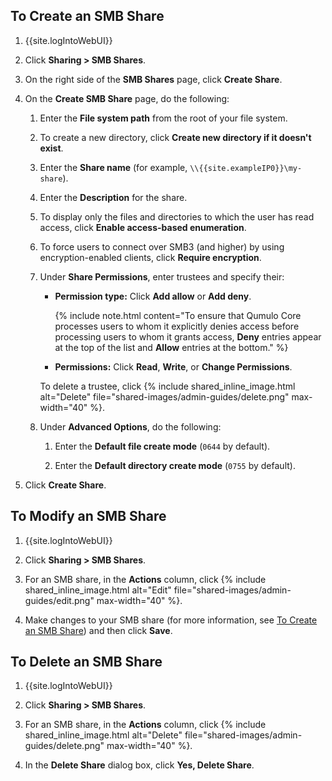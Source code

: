 <a id="create-smb-share"></a>
## To Create an SMB Share

1. {{site.logIntoWebUI}}

1. Click **Sharing > SMB Shares**.

1. On the right side of the **SMB Shares** page, click **Create Share**.

1. On the **Create SMB Share** page, do the following:

   1. Enter the **File system path** from the root of your file system.

   1. To create a new directory, click **Create new directory if it doesn't exist**.

   1. Enter the **Share name** (for example, `\\{{site.exampleIP0}}\my-share`).
  
   1. Enter the **Description** for the share.
  
   1. To display only the files and directories to which the user has read access, click **Enable access-based enumeration**.

   1. To force users to connect over SMB3 (and higher) by using encryption-enabled clients, click **Require encryption**.
  
   1. Under **Share Permissions**, enter trustees and specify their:
        
      * **Permission type:** Click **Add allow** or **Add deny**.
  
        {% include note.html content="To ensure that Qumulo Core processes users to whom it explicitly denies access before processing users to whom it grants access, **Deny** entries appear at the top of the list and **Allow** entries at the bottom." %}
        
      * **Permissions:** Click **Read**, **Write**, or **Change Permissions**.
     
      To delete a trustee, click {% include shared_inline_image.html alt="Delete" file="shared-images/admin-guides/delete.png" max-width="40" %}.

   1. Under **Advanced Options**, do the following:

      1. Enter the **Default file create mode** (`0644` by default).
         
      1. Enter the **Default directory create mode** (`0755` by default).
     
  1. Click **Create Share**.


## To Modify an SMB Share

1. {{site.logIntoWebUI}}

1. Click **Sharing > SMB Shares**.

1. For an SMB share, in the **Actions** column, click {% include shared_inline_image.html alt="Edit" file="shared-images/admin-guides/edit.png" max-width="40" %}.

1. Make changes to your SMB share (for more information, see [To Create an SMB Share](#create-smb-share)) and then click **Save**.


## To Delete an SMB Share

1. {{site.logIntoWebUI}}

1. Click **Sharing > SMB Shares**.

1. For an SMB share, in the **Actions** column, click {% include shared_inline_image.html alt="Delete" file="shared-images/admin-guides/delete.png" max-width="40" %}.

1. In the **Delete Share** dialog box, click **Yes, Delete Share**.
